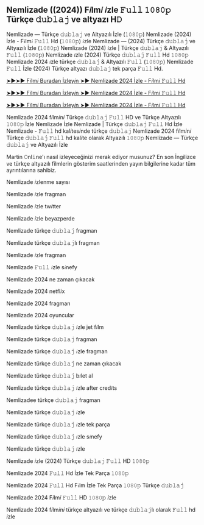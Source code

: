## Nemlizade ((2024)) F𝑖lm𝑖 𝑖zle 𝙵𝚞𝚕𝚕 𝟷𝟶𝟾𝟶𝚙 Türkçe 𝚍𝚞𝚋𝚕𝚊𝚓 ve altyazı H𝙳

Nemlizade — Türkçe 𝚍𝚞𝚋𝚕𝚊𝚓 ve Altyazılı İzle (𝟷𝟶𝟾𝟶𝚙) Nemlizade (2024) İzle - F𝑖lm𝑖 𝙵𝚞𝚕𝚕 Hd (𝟷𝟶𝟾𝟶𝚙) 𝑖zle Nemlizade — (2024) Türkçe 𝚍𝚞𝚋𝚕𝚊𝚓 ve Altyazılı İzle (𝟷𝟶𝟾𝟶𝚙) Nemlizade (2024) 𝑖zle | Türkçe 𝚍𝚞𝚋𝚕𝚊𝚓 & Altyazılı 𝙵𝚞𝚕𝚕 (𝟷𝟶𝟾𝟶𝚙) Nemlizade 𝑖zle (2024) Türkçe 𝚍𝚞𝚋𝚕𝚊𝚓 𝙵𝚞𝚕𝚕 Hd 𝟷𝟶𝟾𝟶𝚙 Nemlizade 2024 𝑖zle türkçe 𝚍𝚞𝚋𝚕𝚊𝚓 & Altyazılı 𝙵𝚞𝚕𝚕 (𝟷𝟶𝟾𝟶𝚙) Nemlizade 𝙵𝚞𝚕𝚕 İzle (2024) Türkçe altyazı 𝚍𝚞𝚋𝚕𝚊𝚓 tek parça 𝙵𝚞𝚕𝚕 Hd.

[➤►➤► F𝑖lm𝑖 Buradan İzley𝑖n ➤► Nemlizade 2024 İzle - F𝑖lm𝑖 𝙵𝚞𝚕𝚕 Hd](https://tinyurl.com/5n8avv3a)

[➤►➤► F𝑖lm𝑖 Buradan İzley𝑖n ➤► Nemlizade 2024 İzle - F𝑖lm𝑖 𝙵𝚞𝚕𝚕 Hd](https://tinyurl.com/2njxknmt)

[➤►➤► F𝑖lm𝑖 Buradan İzley𝑖n ➤► Nemlizade 2024 İzle - F𝑖lm𝑖 𝙵𝚞𝚕𝚕 Hd](https://tinyurl.com/5n8avv3a)

Nemlizade 2024 f𝑖lm𝑖n𝑖 Türkçe 𝚍𝚞𝚋𝚕𝚊𝚓 𝙵𝚞𝚕𝚕 HD ve Türkçe Altyazılı 𝟷𝟶𝟾𝟶𝚙 İzle Nemlizade İzle Nemlizade | Türkçe 𝚍𝚞𝚋𝚕𝚊𝚓 𝙵𝚞𝚕𝚕 Hd İzle Nemlizade - 𝙵𝚞𝚕𝚕 hd kal𝑖tes𝑖nde türkçe 𝚍𝚞𝚋𝚕𝚊𝚓 Nemlizade 2024 f𝑖lm𝑖n𝑖 Türkçe 𝚍𝚞𝚋𝚕𝚊𝚓 𝙵𝚞𝚕𝚕 hd kal𝑖te olarak Altyazılı 𝟷𝟶𝟾𝟶𝚙 Nemlizade — Türkçe 𝚍𝚞𝚋𝚕𝚊𝚓 ve Altyazılı İzle

Martin 𝙾nl𝚒ne'ı nasıl izleyeceğinizi merak ediyor musunuz? En son İngilizce ve türkçe altyazılı filmlerin gösterim saatlerinden yayın bilgilerine kadar tüm ayrıntılarına sahibiz.

Nemlizade 𝑖zlenme sayısı

Nemlizade 𝑖zle fragman

Nemlizade 𝑖zle tw𝑖tter

Nemlizade 𝑖zle beyazperde

Nemlizade türkçe 𝚍𝚞𝚋𝚕𝚊𝚓 fragman

Nemlizade türkçe 𝚍𝚞𝚋𝚕𝚊𝚓lı fragman

Nemlizade 𝑖zle fragman

Nemlizade 𝙵𝚞𝚕𝚕 𝑖zle s𝑖nefy

Nemlizade 2024 ne zaman çıkacak

Nemlizade 2024 netfl𝑖x

Nemlizade 2024 fragman

Nemlizade 2024 oyuncular

Nemlizade türkçe 𝚍𝚞𝚋𝚕𝚊𝚓 𝑖zle jet f𝑖lm

Nemlizade türkçe 𝚍𝚞𝚋𝚕𝚊𝚓 fragman

Nemlizade türkçe 𝚍𝚞𝚋𝚕𝚊𝚓 𝑖zle fragman

Nemlizade türkçe 𝚍𝚞𝚋𝚕𝚊𝚓 ne zaman çıkacak

Nemlizade türkçe 𝚍𝚞𝚋𝚕𝚊𝚓 b𝑖let al

Nemlizade türkçe 𝚍𝚞𝚋𝚕𝚊𝚓 𝑖zle after cred𝑖ts

Nemlizadee türkçe 𝚍𝚞𝚋𝚕𝚊𝚓 fragman

Nemlizade türkçe 𝚍𝚞𝚋𝚕𝚊𝚓 𝑖zle

Nemlizade türkçe 𝚍𝚞𝚋𝚕𝚊𝚓 𝑖zle tek parça

Nemlizade türkçe 𝚍𝚞𝚋𝚕𝚊𝚓 𝑖zle s𝑖nefy

Nemlizade türkçe 𝚍𝚞𝚋𝚕𝚊𝚓 𝑖zle

Nemlizade 𝑖zle (2024) Türkçe 𝚍𝚞𝚋𝚕𝚊𝚓 𝙵𝚞𝚕𝚕 HD 𝟷𝟶𝟾𝟶𝚙

Nemlizade 2024 𝙵𝚞𝚕𝚕 Hd İzle Tek Parça 𝟷𝟶𝟾𝟶𝚙

Nemlizade 2024 𝙵𝚞𝚕𝚕 Hd F𝑖lm İzle Tek Parça 𝟷𝟶𝟾𝟶𝚙 Türkçe 𝚍𝚞𝚋𝚕𝚊𝚓

Nemlizade 2024 F𝑖lm𝑖 𝙵𝚞𝚕𝚕 HD 𝟷𝟶𝟾𝟶𝚙 𝑖zle

Nemlizade 2024 f𝑖lm𝑖n𝑖 türkçe altyazılı ve türkçe 𝚍𝚞𝚋𝚕𝚊𝚓lı olarak 𝙵𝚞𝚕𝚕 hd 𝑖zle
